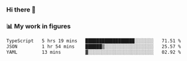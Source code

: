 ### Hi there 👋

### 📊 My work in figures

<!--START_SECTION:waka-->

```txt
TypeScript   5 hrs 19 mins   ██████████████████░░░░░░░   71.51 %
JSON         1 hr 54 mins    ██████▒░░░░░░░░░░░░░░░░░░   25.57 %
YAML         13 mins         ▓░░░░░░░░░░░░░░░░░░░░░░░░   02.92 %
```

<!--END_SECTION:waka-->
